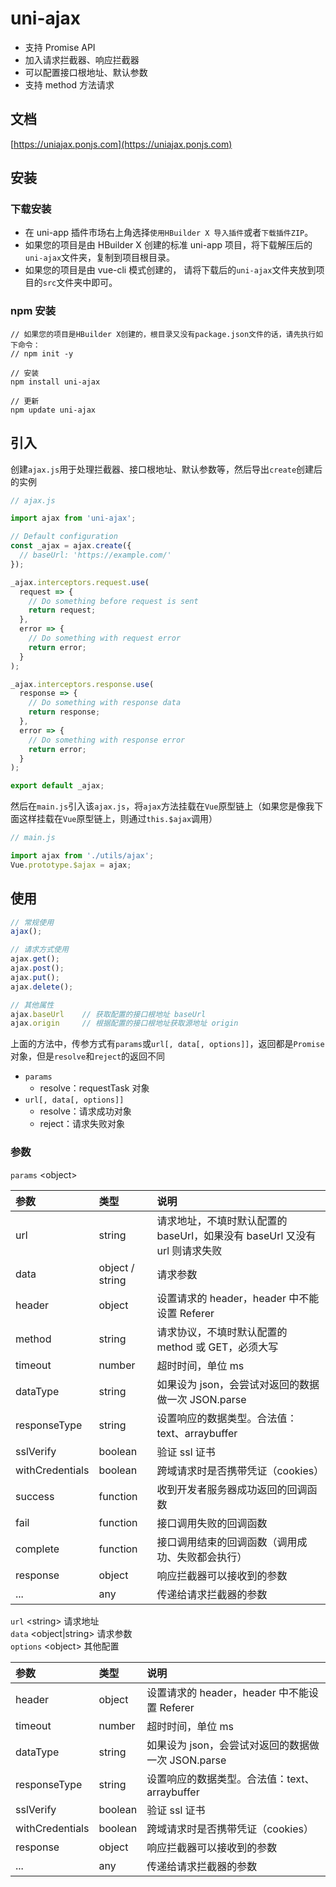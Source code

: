 # uni-ajax

- 支持 Promise API
- 加入请求拦截器、响应拦截器
- 可以配置接口根地址、默认参数
- 支持 method 方法请求

## 文档

[https://uniajax.ponjs.com](https://uniajax.ponjs.com)

## 安装

### 下载安装

- 在 uni-app 插件市场右上角选择`使用HBuilder X 导入插件`或者`下载插件ZIP`。
- 如果您的项目是由 HBuilder X 创建的标准 uni-app 项目，将下载解压后的`uni-ajax`文件夹，复制到项目根目录。
- 如果您的项目是由 vue-cli 模式创建的， 请将下载后的`uni-ajax`文件夹放到项目的`src`文件夹中即可。

### npm 安装

```
// 如果您的项目是HBuilder X创建的，根目录又没有package.json文件的话，请先执行如下命令：
// npm init -y

// 安装
npm install uni-ajax

// 更新
npm update uni-ajax
```

## 引入

创建`ajax.js`用于处理拦截器、接口根地址、默认参数等，然后导出`create`创建后的实例

```JavaScript
// ajax.js

import ajax from 'uni-ajax';

// Default configuration
const _ajax = ajax.create({
  // baseUrl: 'https://example.com/'
});

_ajax.interceptors.request.use(
  request => {
    // Do something before request is sent
    return request;
  },
  error => {
    // Do something with request error
    return error;
  }
);

_ajax.interceptors.response.use(
  response => {
    // Do something with response data
    return response;
  },
  error => {
    // Do something with response error
    return error;
  }
);

export default _ajax;
```

然后在`main.js`引入该`ajax.js`，将`ajax`方法挂载在`Vue`原型链上（如果您是像我下面这样挂载在`Vue`原型链上，则通过`this.$ajax`调用）

```JavaScript
// main.js

import ajax from './utils/ajax';
Vue.prototype.$ajax = ajax;
```

## 使用

```JavaScript
// 常规使用
ajax();

// 请求方式使用
ajax.get();
ajax.post();
ajax.put();
ajax.delete();

// 其他属性
ajax.baseUrl    // 获取配置的接口根地址 baseUrl
ajax.origin     // 根据配置的接口根地址获取源地址 origin
```

上面的方法中，传参方式有`params`或`url[, data[, options]]`，返回都是`Promise`对象，但是`resolve`和`reject`的返回不同

- `params`
  - resolve：requestTask 对象
- `url[, data[, options]]`
  - resolve：请求成功对象
  - reject：请求失败对象

### 参数

`params` \<object\>

| 参数            | 类型            | 说明                                                                       |
| :-------------- | :-------------- | :------------------------------------------------------------------------- |
| url             | string          | 请求地址，不填时默认配置的 baseUrl，如果没有 baseUrl 又没有 url 则请求失败 |
| data            | object / string | 请求参数                                                                   |
| header          | object          | 设置请求的 header，header 中不能设置 Referer                               |
| method          | string          | 请求协议，不填时默认配置的 method 或 GET，必须大写                         |
| timeout         | number          | 超时时间，单位 ms                                                          |
| dataType        | string          | 如果设为 json，会尝试对返回的数据做一次 JSON.parse                         |
| responseType    | string          | 设置响应的数据类型。合法值：text、arraybuffer                              |
| sslVerify       | boolean         | 验证 ssl 证书                                                              |
| withCredentials | boolean         | 跨域请求时是否携带凭证（cookies）                                          |
| success         | function        | 收到开发者服务器成功返回的回调函数                                         |
| fail            | function        | 接口调用失败的回调函数                                                     |
| complete        | function        | 接口调用结束的回调函数（调用成功、失败都会执行）                           |
| response        | object          | 响应拦截器可以接收到的参数                                                 |
| ...             | any             | 传递给请求拦截器的参数                                                     |

`url` \<string\> 请求地址  
`data` \<object|string\> 请求参数  
`options` \<object\> 其他配置

| 参数            | 类型    | 说明                                               |
| :-------------- | :------ | :------------------------------------------------- |
| header          | object  | 设置请求的 header，header 中不能设置 Referer       |
| timeout         | number  | 超时时间，单位 ms                                  |
| dataType        | string  | 如果设为 json，会尝试对返回的数据做一次 JSON.parse |
| responseType    | string  | 设置响应的数据类型。合法值：text、arraybuffer      |
| sslVerify       | boolean | 验证 ssl 证书                                      |
| withCredentials | boolean | 跨域请求时是否携带凭证（cookies）                  |
| response        | object  | 响应拦截器可以接收到的参数                         |
| ...             | any     | 传递给请求拦截器的参数                             |
